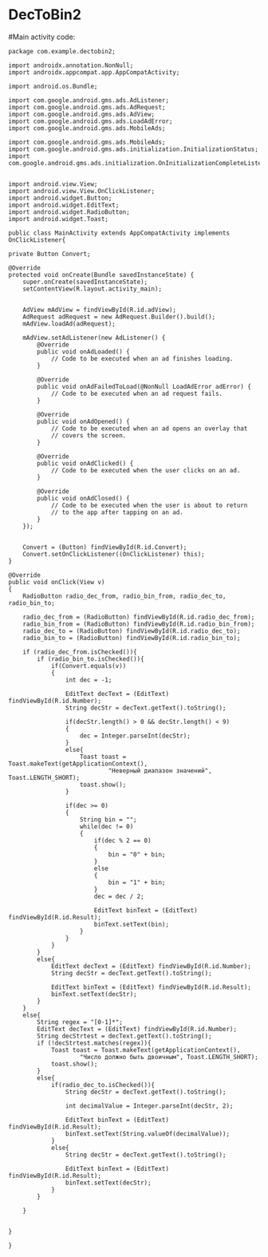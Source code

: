# DecToBin2
 
#Main activity code:
 
    package com.example.dectobin2;

    import androidx.annotation.NonNull;
    import androidx.appcompat.app.AppCompatActivity;

    import android.os.Bundle;

    import com.google.android.gms.ads.AdListener;
    import com.google.android.gms.ads.AdRequest;
    import com.google.android.gms.ads.AdView;
    import com.google.android.gms.ads.LoadAdError;
    import com.google.android.gms.ads.MobileAds;

    import com.google.android.gms.ads.MobileAds;
    import com.google.android.gms.ads.initialization.InitializationStatus;
    import com.google.android.gms.ads.initialization.OnInitializationCompleteListener;


    import android.view.View;
    import android.view.View.OnClickListener;
    import android.widget.Button;
    import android.widget.EditText;
    import android.widget.RadioButton;
    import android.widget.Toast;

    public class MainActivity extends AppCompatActivity implements OnClickListener{

    private Button Convert;

    @Override
    protected void onCreate(Bundle savedInstanceState) {
        super.onCreate(savedInstanceState);
        setContentView(R.layout.activity_main);


        AdView mAdView = findViewById(R.id.adView);
        AdRequest adRequest = new AdRequest.Builder().build();
        mAdView.loadAd(adRequest);

        mAdView.setAdListener(new AdListener() {
            @Override
            public void onAdLoaded() {
                // Code to be executed when an ad finishes loading.
            }

            @Override
            public void onAdFailedToLoad(@NonNull LoadAdError adError) {
                // Code to be executed when an ad request fails.
            }

            @Override
            public void onAdOpened() {
                // Code to be executed when an ad opens an overlay that
                // covers the screen.
            }

            @Override
            public void onAdClicked() {
                // Code to be executed when the user clicks on an ad.
            }

            @Override
            public void onAdClosed() {
                // Code to be executed when the user is about to return
                // to the app after tapping on an ad.
            }
        });


        Convert = (Button) findViewById(R.id.Convert);
        Convert.setOnClickListener((OnClickListener) this);
    }

    @Override
    public void onClick(View v)
    {
        RadioButton radio_dec_from, radio_bin_from, radio_dec_to, radio_bin_to;

        radio_dec_from = (RadioButton) findViewById(R.id.radio_dec_from);
        radio_bin_from = (RadioButton) findViewById(R.id.radio_bin_from);
        radio_dec_to = (RadioButton) findViewById(R.id.radio_dec_to);
        radio_bin_to = (RadioButton) findViewById(R.id.radio_bin_to);

        if (radio_dec_from.isChecked()){
            if (radio_bin_to.isChecked()){
                if(Convert.equals(v))
                {
                    int dec = -1;

                    EditText decText = (EditText) findViewById(R.id.Number);
                    String decStr = decText.getText().toString();

                    if(decStr.length() > 0 && decStr.length() < 9)
                    {
                        dec = Integer.parseInt(decStr);
                    }
                    else{
                        Toast toast = Toast.makeText(getApplicationContext(),
                                "Неверный диапазон значений", Toast.LENGTH_SHORT);
                        toast.show();
                    }

                    if(dec >= 0)
                    {
                        String bin = "";
                        while(dec != 0)
                        {
                            if(dec % 2 == 0)
                            {
                                bin = "0" + bin;
                            }
                            else
                            {
                                bin = "1" + bin;
                            }
                            dec = dec / 2;

                            EditText binText = (EditText) findViewById(R.id.Result);
                            binText.setText(bin);
                        }
                    }
                }
            }
            else{
                EditText decText = (EditText) findViewById(R.id.Number);
                String decStr = decText.getText().toString();

                EditText binText = (EditText) findViewById(R.id.Result);
                binText.setText(decStr);
            }
        }
        else{
            String regex = "[0-1]*";
            EditText decText = (EditText) findViewById(R.id.Number);
            String decStrtest = decText.getText().toString();
            if (!decStrtest.matches(regex)){
                Toast toast = Toast.makeText(getApplicationContext(),
                        "Число должно быть двоичным", Toast.LENGTH_SHORT);
                toast.show();
            }
            else{
                if(radio_dec_to.isChecked()){
                    String decStr = decText.getText().toString();

                    int decimalValue = Integer.parseInt(decStr, 2);

                    EditText binText = (EditText) findViewById(R.id.Result);
                    binText.setText(String.valueOf(decimalValue));
                }
                else{
                    String decStr = decText.getText().toString();

                    EditText binText = (EditText) findViewById(R.id.Result);
                    binText.setText(decStr);
                }
            }

        }


    }

    }

